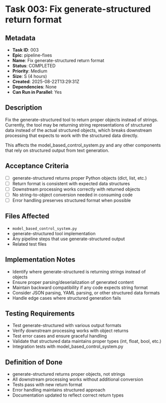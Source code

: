 # Task 003: Fix generate-structured return format

## Metadata

- **Task ID**: 003
- **Epic**: pipeline-fixes
- **Name**: Fix generate-structured return format
- **Status**: COMPLETED
- **Priority**: Medium
- **Size**: S (4 hours)
- **Created**: 2025-08-22T13:29:31Z
- **Dependencies**: None
- **Can Run in Parallel**: Yes

## Description

Fix the generate-structured tool to return proper objects instead of strings. Currently, the tool may be returning string representations of structured data instead of the actual structured objects, which breaks downstream processing that expects to work with the structured data directly.

This affects the model_based_control_system.py and any other components that rely on structured output from text generation.

## Acceptance Criteria

- [ ] generate-structured returns proper Python objects (dict, list, etc.)
- [ ] Return format is consistent with expected data structures
- [ ] Downstream processing works correctly with returned objects
- [ ] No string-to-object conversion needed in consuming code
- [ ] Error handling preserves structured format when possible

## Files Affected

- `model_based_control_system.py`
- generate-structured tool implementation
- Any pipeline steps that use generate-structured output
- Related test files

## Implementation Notes

- Identify where generate-structured is returning strings instead of objects
- Ensure proper parsing/deserialization of generated content
- Maintain backward compatibility if any code expects string format
- Consider JSON parsing, YAML parsing, or other structured data formats
- Handle edge cases where structured generation fails

## Testing Requirements

- Test generate-structured with various output formats
- Verify downstream processing works with object returns
- Test error cases and ensure graceful handling
- Validate that structured data maintains proper types (int, float, bool, etc.)
- Integration tests with model_based_control_system.py

## Definition of Done

- generate-structured returns proper objects, not strings
- All downstream processing works without additional conversion
- Tests pass with new return format
- Error handling maintains structured approach
- Documentation updated to reflect correct return types
